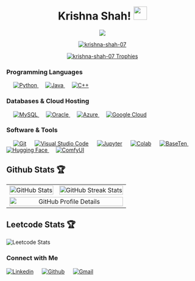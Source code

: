 <h1 align="center">Krishna Shah! <img src="https://media.giphy.com/media/hvRJCLFzcasrR4ia7z/giphy.gif" width="35"></h1>
<p align="center">
  <a href="https://github.com/DenverCoder1/readme-typing-svg"><img src="https://readme-typing-svg.herokuapp.com?lines=AI/ML+Enthusiast;%20NLP+Researcher;%20Python+Developer;%20Oracle+Certified&center=true&width=500&height=50&font=georgia"></a>
</p>

<p align="center"> <a href="https://github.com/ryo-ma/github-profile-trophy"><img src="https://github-profile-trophy.vercel.app/?username=krishna-shah-07&column=9" alt="krishna-shah-07" /></a> </p>

<p align="center">
  <a href="https://github.com/ryo-ma/github-profile-trophy">
    <img src="https://github-profile-trophy.vercel.app/?username=krishna-shah-07&column=9" alt="krishna-shah-07 Trophies" />
  </a>
</p>

### Programming Languages

<p align="left">
  &emsp;
  <a href="https://www.python.org" rel="noreferrer"> 
    <img src="https://img.shields.io/badge/Python-%2314354C.svg?logo=python&logoColor=white" alt="Python"/>
  </a>
  &emsp;
  <a href="https://www.java.com" target="_blank" rel="noreferrer"> 
    <img src="https://img.shields.io/badge/Java-%23ED8B00.svg?logo=java&logoColor=white" alt="Java"/>
  </a>
  &emsp;
  <a href="https://www.w3schools.com/cpp/" target="_blank" rel="noreferrer">
    <img src="https://img.shields.io/badge/C++-%2300599C.svg?logo=c%2B%2B&logoColor=white" alt="C++"/>
  </a>
</p>

### Databases & Cloud Hosting

<p align="left">
  &emsp;
  <a href="https://www.mysql.com/" target="_blank" rel="noreferrer">
    <img src="https://img.shields.io/badge/MySQL-%2300f.svg?logo=mysql&logoColor=white" alt="MySQL"/>
  </a>
  &emsp;
  <a href="https://www.oracle.com/" target="_blank" rel="noreferrer">
    <img src="https://img.shields.io/badge/Oracle-%23F00000.svg?logo=oracle&logoColor=white" alt="Oracle"/>
  </a>
  &emsp;
  <a href="https://azure.microsoft.com/en-us/" target="_blank" rel="noreferrer">
    <img src="https://img.shields.io/badge/Azure-%230078D4.svg?logo=microsoft-azure&logoColor=white" alt="Azure"/>
  </a>
  &emsp;
  <a href="https://cloud.google.com" target="_blank" rel="noreferrer">
    <img src="https://img.shields.io/badge/Google%20Cloud-%234285F4.svg?logo=google-cloud&logoColor=white" alt="Google Cloud"/>
  </a>
</p>

### Software & Tools

<p align="left">
  &emsp;
  <a href="#"><img alt="Git" src="https://img.shields.io/badge/Git-%23F05033.svg?logo=git&logoColor=white"/></a>
  &emsp;
  <a href="#"><img alt="Visual Studio Code" src="https://img.shields.io/badge/Visual%20Studio%20Code-0078d7.svg?logo=visual-studio-code&logoColor=white"/></a>
  &emsp;
  <a href="#"><img alt="Jupyter" src="https://img.shields.io/badge/Jupyter-%23F37626.svg?logo=Jupyter&logoColor=white"/></a>
  &emsp;
  <a href="#"><img alt="Colab" src="https://img.shields.io/badge/Colab-%23F9AB00.svg?logo=google-colab&logoColor=white"/></a>
  &emsp;
  <a href="https://www.baseten.co/" target="_blank" rel="noreferrer">
    <img src="https://img.shields.io/badge/BaseTen-%233D9970.svg?logo=baseten&logoColor=white" alt="BaseTen"/>
  </a>
  &emsp;
  <a href="https://huggingface.co/" target="_blank" rel="noreferrer">
    <img src="https://img.shields.io/badge/Hugging%20Face-%23FFD300.svg?logo=huggingface&logoColor=black" alt="Hugging Face"/>
  </a>
  &emsp;
  <a href="https://comfyui.github.io/" target="_blank" rel="noreferrer">
    <img src="https://img.shields.io/badge/ComfyUI-%2300ADEF.svg?logo=artstation&logoColor=white" alt="ComfyUI"/>
  </a>
</p>

## Github Stats 🏆

<table align="center">
  <tr>
    <!-- GitHub Summary Stats -->
    <td>
      <img src="https://github-profile-summary-cards.vercel.app/api/cards/stats?username=krishna-shah-07&theme=nord_dark" alt="GitHub Stats" width="100%" />
    </td>
    <!-- GitHub Streak Stats -->
    <td>
      <img src="https://github-readme-streak-stats.herokuapp.com/?user=krishna-shah-07&theme=nord" alt="GitHub Streak Stats" width="100%" />
    </td>
  </tr>
  <tr>
    <!-- GitHub Profile Details -->
    <td colspan="2" align="center">
      <img src="https://github-profile-summary-cards.vercel.app/api/cards/profile-details?username=krishna-shah-07&theme=nord_dark" alt="GitHub Profile Details" width="100%" />
    </td>
  </tr>
</table>

## Leetcode Stats 🏆

![Leetcode Stats](https://leetcard.jacoblin.cool/krish1311?ext=heatmap)

### Connect with Me

<p align="left">
  <a href="https://www.linkedin.com/in/krishna-shah-aiml/"><img alt="Linkedin" title="Linkedin" src="https://img.shields.io/badge/LinkedIn-0077B5?style=for-the-badge&logo=linkedin&logoColor=white"/></a>
  &emsp;
  <a href="https://github.com/krishna-shah-07"><img alt="Github" title="Github" src="https://img.shields.io/badge/GitHub-100000?style=for-the-badge&logo=github&logoColor=white"/></a>
  &emsp;
  <a href="mailto:krishnashah131103@gmail.com"><img alt="Gmail" title="Gmail" src="https://img.shields.io/badge/Gmail-D14836?style=for-the-badge&logo=gmail&logoColor=white"/></a>
</p>
